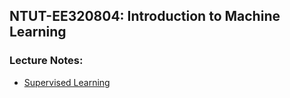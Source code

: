 ## NTUT-EE320804: Introduction to Machine Learning
### Lecture Notes:
- [Supervised Learning](https://hackmd.io/@yzuKevinTsai/H17gGOhC2)
